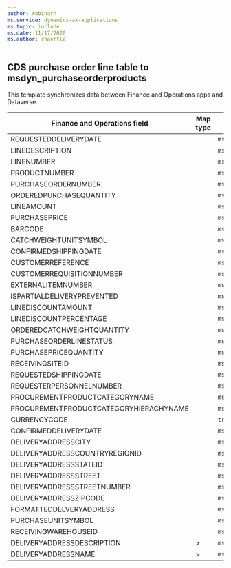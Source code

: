 ```yaml
---
author: robinarh
ms.service: dynamics-ax-applications
ms.topic: include
ms.date: 11/17/2020
ms.author: rhaertle
---
```


## CDS purchase order line table to msdyn_purchaseorderproducts

This template synchronizes data between Finance and Operations apps and Dataverse.

Finance and Operations field | Map type | Customer engagement field | Default value
---|---|---|---
REQUESTEDDELIVERYDATE |  | `msdyn_dateexpected` | 
LINEDESCRIPTION |  | `msdyn_description` | 
LINENUMBER |  | `msdyn_lineorder` | 
PRODUCTNUMBER |  | `msdyn_product.msdyn_productnumber` | 
PURCHASEORDERNUMBER |  | `msdyn_purchaseorder.msdyn_name` | 
ORDEREDPURCHASEQUANTITY |  | `msdyn_quantity` | 
LINEAMOUNT |  | `msdyn_lineamount` | 
PURCHASEPRICE |  | `msdyn_unitcost` | 
BARCODE |  | `msdyn_barcode` | 
CATCHWEIGHTUNITSYMBOL |  | `msdyn_catchweightunitsymbol.msdyn_symbol` | 
CONFIRMEDSHIPPINGDATE |  | `msdyn_confirmedshippingdate` | 
CUSTOMERREFERENCE |  | `msdyn_customerreference` | 
CUSTOMERREQUISITIONNUMBER |  | `msdyn_customerrequisitionnumber` | 
EXTERNALITEMNUMBER |  | `msdyn_externalitemnumber` | 
ISPARTIALDELIVERYPREVENTED |  | `msdyn_ispartialdeliveryprevented` | 
LINEDISCOUNTAMOUNT |  | `msdyn_linediscountamount` | 
LINEDISCOUNTPERCENTAGE |  | `msdyn_linediscountpercentage` | 
ORDEREDCATCHWEIGHTQUANTITY |  | `msdyn_orderedcatchweightquantity` | 
PURCHASEORDERLINESTATUS |  | `msdyn_purchaseorderlinestatus` | 
PURCHASEPRICEQUANTITY |  | `msdyn_purchasepricequantity` | 
RECEIVINGSITEID |  | `msdyn_receivingsiteid.msdyn_siteid` | 
REQUESTEDSHIPPINGDATE |  | `msdyn_requestedshippingdate` | 
REQUESTERPERSONNELNUMBER |  | `msdyn_requesterpersonnelnumber.cdm_workernumber` | 
PROCUREMENTPRODUCTCATEGORYNAME |  | `msdyn_procurementproductcategory.msdyn_name` | 
PROCUREMENTPRODUCTCATEGORYHIERACHYNAME |  | `msdyn_procurementproductcategory.msdyn_hierarchy.msdyn_name` | 
CURRENCYCODE |  | `transactioncurrencyid.isocurrencycode` | 
CONFIRMEDDELIVERYDATE |  | `msdyn_confirmeddeliverydate` | 
DELIVERYADDRESSCITY |  | `msdyn_deliveryaddresscity` | 
DELIVERYADDRESSCOUNTRYREGIONID |  | `msdyn_deliveryaddresscountryregionid` | 
DELIVERYADDRESSSTATEID |  | `msdyn_deliveryaddressstate` | 
DELIVERYADDRESSSTREET |  | `msdyn_deliveryaddressstreet` | 
DELIVERYADDRESSSTREETNUMBER |  | `msdyn_deliveryaddressstreetnumber` | 
DELIVERYADDRESSZIPCODE |  | `msdyn_deliveryaddresszipcode` | 
FORMATTEDDELVERYADDRESS |  | `msdyn_formatteddeliveryaddress` | 
PURCHASEUNITSYMBOL |  | `msdyn_unit.msdyn_symbol` | 
RECEIVINGWAREHOUSEID |  | `msdyn_associatetowarehouse.msdyn_warehouseidentifier` | 
DELIVERYADDRESSDESCRIPTION | > | `msdyn_deliveryaddressdescription` | 
DELIVERYADDRESSNAME | > | `msdyn_deliveryaddressname` | 
